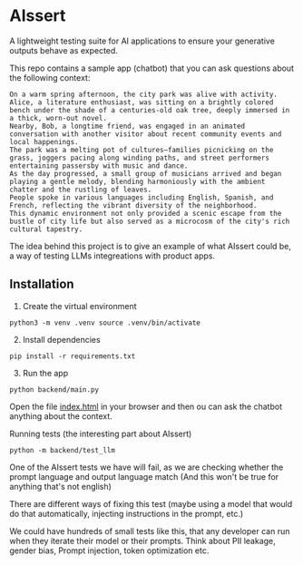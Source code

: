 # AIssert

A lightweight testing suite for AI applications to ensure your generative outputs behave as expected.

This repo contains a sample app (chatbot) that you can ask questions about the following context:

```
On a warm spring afternoon, the city park was alive with activity. 
Alice, a literature enthusiast, was sitting on a brightly colored bench under the shade of a centuries-old oak tree, deeply immersed in a thick, worn-out novel. 
Nearby, Bob, a longtime friend, was engaged in an animated conversation with another visitor about recent community events and local happenings. 
The park was a melting pot of cultures—families picnicking on the grass, joggers pacing along winding paths, and street performers entertaining passersby with music and dance. 
As the day progressed, a small group of musicians arrived and began playing a gentle melody, blending harmoniously with the ambient chatter and the rustling of leaves. 
People spoke in various languages including English, Spanish, and French, reflecting the vibrant diversity of the neighborhood. 
This dynamic environment not only provided a scenic escape from the bustle of city life but also served as a microcosm of the city's rich cultural tapestry.
```

The idea behind this project is to give an example of what AIssert could be, a way of testing LLMs integreations with product apps.


## Installation

1. Create the virtual environment
```
python3 -m venv .venv source .venv/bin/activate
```
2. Install dependencies
```
pip install -r requirements.txt
```
3. Run the app
```
python backend/main.py 
```

Open the file [index.html](frontend/index.html) in your browser and then ou can ask the chatbot anything about the context.


Running tests (the interesting part about AIssert)
```
python -m backend/test_llm
```

One of the AIssert tests we have will fail, as we are checking whether the prompt language and output language match (And this won't be true for anything that's not english)



There are different ways of fixing this test (maybe using a model that would do that automatically, injecting instructions in the prompt, etc.)


We could have hundreds of small tests like this, that any developer can run when they iterate their model or their prompts. Think about PII leakage, gender bias, Prompt injection, token optimization etc.